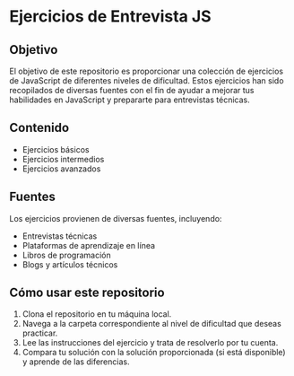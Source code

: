 # Ejercicios de Entrevista JS

## Objetivo

El objetivo de este repositorio es proporcionar una colección de ejercicios de JavaScript de diferentes niveles de dificultad. Estos ejercicios han sido recopilados de diversas fuentes con el fin de ayudar a mejorar tus habilidades en JavaScript y prepararte para entrevistas técnicas.

## Contenido

- Ejercicios básicos
- Ejercicios intermedios
- Ejercicios avanzados

## Fuentes

Los ejercicios provienen de diversas fuentes, incluyendo:

- Entrevistas técnicas
- Plataformas de aprendizaje en línea
- Libros de programación
- Blogs y artículos técnicos

## Cómo usar este repositorio

1. Clona el repositorio en tu máquina local.
2. Navega a la carpeta correspondiente al nivel de dificultad que deseas practicar.
3. Lee las instrucciones del ejercicio y trata de resolverlo por tu cuenta.
4. Compara tu solución con la solución proporcionada (si está disponible) y aprende de las diferencias.



